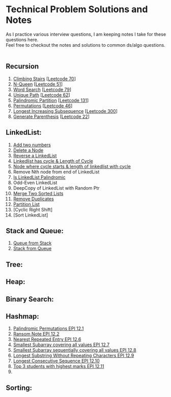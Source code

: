 # Technical Problem Solutions and Notes

As I practice various interview questions, I am keeping notes I take for these questions here.  
Feel free to checkout the notes and solutions to common ds/algo questions.  

## **Recursion**

1.  [Climbing Stairs](https://github.com/therock3353/notes/blob/master/recursive/claimbing_stairs.py) \[[Leetcode 70](https://leetcode.com/problems/climbing-stairs/)\]
2.  [N-Queen](https://github.com/therock3353/notes/blob/master/recursive/n_queens.py) \[[Leetcode 51](https://leetcode.com/problems/n-queens/)\]
3.  [Word Search](https://github.com/therock3353/notes/blob/master/recursive/word_search.py) \[[Leetcode 79](https://leetcode.com/problems/word-search/)\]
4.  [Unique Path](https://github.com/therock3353/notes/blob/master/recursive/unique_paths.py) \[[Leetcode 62](https://leetcode.com/problems/unique-paths/)\]
5.  [Palindromic Partition](https://github.com/therock3353/notes/blob/master/recursive/palindromic_partition.py) \[[Leetcode 131](https://leetcode.com/problems/palindrome-partitioning/)\]
6.  [Permutations](https://github.com/therock3353/notes/blob/master/recursive/permutations.py) \[[Leetcode 46](https://leetcode.com/problems/permutations/)\]
7.  [Longest Increasing Subsequence](https://github.com/therock3353/notes/blob/master/recursive/longest_increasing_subsequence.py) \[[Leetcode 300](https://leetcode.com/problems/longest-increasing-subsequence/)\]
8.  [Generate Parenthesis](https://github.com/therock3353/notes/blob/master/recursive/generate_paranthesis.py) \[[Leetcode 22](https://leetcode.com/problems/generate-parentheses/)\]


## LinkedList:

1.  [Add two numbers](https://github.com/therock3353/notes/blob/master/linkedlist/add_two_numbers.py)
2.  [Delete a Node](https://github.com/therock3353/notes/blob/master/linkedlist/delete_node.py)
3.  [Reverse a LinkedList](https://github.com/therock3353/notes/blob/master/linkedlist/reverse_linked_list.py)
4.  [Linkedlist has cycle & Length of Cycle](https://github.com/therock3353/notes/blob/master/linkedlist/cycle_in_linkedlist.py)
5.  [Node where cycle starts & length of linkedlist with cycle](https://github.com/therock3353/notes/blob/master/linkedlist/cycle_start_node.py)
6.  Remove Nth node from end of LinkedList
7.  [Is LinkedList Palindromic](https://github.com/therock3353/notes/blob/master/linkedlist/palindrom_linked_list.py)
8.  Odd-Even LinkedList
9.  DeepCopy of LinkedList with Random Ptr
10. [Merge Two Sorted Lists](https://github.com/therock3353/notes/blob/master/linkedlist/merge_two_sorted_lists.py)
11. [Remove Duplicates](https://github.com/therock3353/notes/blob/master/linkedlist/remove_duplicates.py)
12. [Partition List](https://github.com/therock3353/notes/blob/master/linkedlist/partition_list.py)
13. [Cyclic Right Shift]
14. [Sort LinkedList]

## Stack and Queue:

1.  [Queue from Stack](https://github.com/therock3353/notes/blob/master/stack_queue/queue_from_stack.py)  
2.  [Stack from Queue](https://github.com/therock3353/notes/blob/master/stack_queue/stack_from_queue.py)

## Tree:

## Heap:

## Binary Search:

## Hashmap:

1. [Palindromic Permutations EPI 12.1](https://github.com/therock3353/notes/blob/master/hashmap/palindromic_permutations.py)
2. [Ransom Note EPI 12.2](https://github.com/therock3353/notes/blob/master/hashmap/ransom_note.py)
3. [Nearest Repeated Entry EPI 12.6](https://github.com/therock3353/notes/blob/master/hashmap/nearest_repeated_entry.py)
4. [Smallest Subarray covering all values EPI 12.7](https://github.com/therock3353/notes/blob/master/hashmap/smallest_subarray_all_vals.py)
5. [Smallest Subarray sequentially covering all values EPI 12.8](https://github.com/therock3353/notes/blob/master/hashmap/smallest_subarray_all_values_in_seq.py)
6. [Longest Substring Without Repeating Characters EPI 12.9](https://github.com/therock3353/notes/blob/master/hashmap/longest_substr_wo_repeat_char.py)
7. [Longest Consecutive Sequence EPI 12.10](https://github.com/therock3353/notes/blob/master/hashmap/longest_conseq_seq.py)
8. [Top 3 students with highest marks EPI 12.11](https://github.com/therock3353/notes/blob/master/hashmap/student_top_3_scores.py)
9. 

## Sorting:

